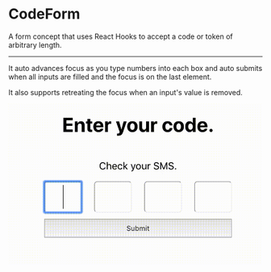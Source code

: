 # CodeForm

A form concept that uses React Hooks to accept a code or token of arbitrary length.

---

It auto advances focus as you type numbers into each box and auto submits when all inputs are filled and the focus is on the last element.

It also supports retreating the focus when an input's value is removed.

![gif example](example.gif)
